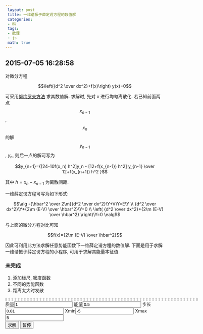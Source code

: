 ```yaml
---
 layout: post
 title: 一维谐振子薛定谔方程的数值解
 categories:
 - 科
 tags:
 - 数理
 - js
 math: true
---
```


<script src="/jscss/kinetic.min.js"></script>

## 2015-07-05 16:28:58

对微分方程

$$\left({d^2 \over dx^2}+f(x)\right) y(x)=0$$

可采用[努梅罗夫方法](https://zh.wikipedia.org/wiki/%E5%8A%AA%E6%A2%85%E7%BD%97%E5%A4%AB%E6%96%B9%E6%B3%95)
求其数值解. 求解时, 先对 $x$ 进行均匀离散化. 若已知前面两点 $$x_{n-1}$$, $$x_n$$ 的解 $$y_{n-1}$$, $y_n$, 则后一点的解可写为

$$y_{n+1}={[24-10f(x_n) h^2]y_n - [12+f(x_{n-1}) h^2] y_{n-1} \over 12+f(x_{n+1}) h^2 }$$

其中 $h=x_n-x_{n-1}$ 为离散间距.

一维薛定谔方程可写为如下形式:

$$\alg
-{\hbar^2 \over 2\m}{d^2 \over dx^2}\Y+V\Y=E\Y \\
{d^2 \over dx^2}\Y+{2\m (E-V) \over \hbar^2}\Y=0 \\
\left( {d^2 \over dx^2}+{2\m (E-V) \over \hbar^2} \right)\Y=0
\ealg$$

与上面的微分方程对比可知

$$f(x)={2\m (E-V) \over \hbar^2}$$

因此可利用此方法求解任意势能函数下一维薛定谔方程的数值解. 下面是用于求解一维谐振子薛定谔方程的小程序, 可用于求解其能量本征值.

### 未完成

1. 添加标尺, 密度函数
2. 不同的势能函数
3. 距离太大时发散


<div id="ctn" style="border:dotted 5px #ccc;width:600px"></div>
质量<input type="box" id="mass" value="1">
能量<input type="box" id="tryEng" value="0.5">
步长<input type="box" id="step" value="0.01">
Xmin<input type="box" id="minX" value="-5">
Xmax<input type="box" id="maxX" value="5"><br>
<input type="button" id="play" value="求解">
<input type="button" id="stop" value="暂停">

<script>
	var $=function(id){return document.getElementById(id)};

	var i=0, mass, dX, hsq, tryEng, minX, maxX, x, y, facX, facY, facPot, minPot, maxPot, norm, pntNum, Y=[], points=[]

	mass=parseFloat($("mass").value)
	tryEng=parseFloat($('tryEng').value)
	dX=parseFloat($("step").value)
	minX=parseFloat($("minX").value)
	maxX=parseFloat($("maxX").value)
	hsq=dX*dX
	pntNum=parseInt((maxX-minX)/dX)+1

	function pot(x) {
		return 0.5*x*x
	}

	function V(x) {
		return 2*(tryEng-pot(x))*mass
	}

	function getY() {
		mass=parseFloat($("mass").value)
		tryEng=parseFloat($('tryEng').value)
		dX=parseFloat($("step").value)
		minX=parseFloat($("minX").value)
		maxX=parseFloat($("maxX").value)
		hsq=dX*dX
		pntNum=parseInt(Math.abs(maxX-minX)/dX)+1
		facX=2*cx/Math.abs(maxX-minX)
		facY=cy

		Y[0]=1E-9; Y[1]= (24-10*V(minX)*hsq)*Y[0] / (12+V(minX+dX)*hsq)

		x=minX+dX
		norm=Y[0]*Y[0]+Y[1]*Y[1]
		for(i=2; i<pntNum; i++) {
			x += dX
			Y[i] = ( (24-10*V(x-dX)*hsq)*Y[i-1] - (12+V(x-2*dX)*hsq)*Y[i-2] )/(12+V(x)*hsq)
			norm += Y[i]*Y[i]
		}
		norm=1/Math.sqrt(norm*dX)
		for(i=0; i<pntNum; i++) Y[i]*=norm
		// console.log(Y)
	}

	var stage = new Kinetic.Stage({
		container: 'ctn',
		width: 600, height: 600
	});
	var layer = new Kinetic.Layer();
	stage.add(layer);

	var cx=stage.getWidth()/2;
	var cy=stage.getHeight()/2;
	facX=2*cx/(maxX-minX)
	facY=cy

	var potCurve = new Kinetic.Shape({
		stroke: '#880000',
		strokeWidth: 2,
		drawFunc: function(context) {
			minPot=1E10; maxPot=-1E10
			for(i=0; i<pntNum; i++) {
				x = (minX+i*dX)
				y = pot(x)
				if(y<minPot) minPot=y
				else if(y>maxPot) maxPot=y
			}
			facPot=cy/(maxPot-minPot)
			context.beginPath();
			for(i=0; i<pntNum; i++) {
				x = (minX+i*dX)
				y = -pot(x)
				x = x*facX+cx
				y=y*facPot+cy
				context.lineTo(x, y);
			}
			context.closePath();
			context.strokeShape(this);
		}
	});
	layer.add(potCurve)
	
	var axis = new Kinetic.Shape({
		stroke: 'black',
		strokeWidth: 2,
		drawFunc: function(context) {
			context.beginPath();
			context.moveTo(cx, 0);
			context.lineTo(cx, 2*cy);
			context.moveTo(0, cy);
			context.lineTo(2*cx, cy);
			
			for(i=0; i<pntNum; i += 10) {
				x = (minX+i*dX)
				y = -maxPot/40
				x = x*facX+cx
				y=y*facPot+cy
				context.moveTo(x, cy);
				context.lineTo(x, y);
			}

			context.closePath();
			context.strokeShape(this);
		}
	});
	layer.add(axis)

	var tryLine = new Kinetic.Shape({
		stroke: 'red',
		strokeWidth: 2,
		drawFunc: function(context) {
			context.beginPath();
			y=-tryEng
			context.moveTo(0,  y*facPot+cy)
			context.lineTo(2*cx, y*facPot+cy);

			context.closePath();
			context.strokeShape(this);
		}
	});
	layer.add(tryLine)

	var circ = new Kinetic.Circle({
		x: cx, y: cy, radius: 5,
		fill: 'red', stroke: 'red'
	});
	layer.add(circ);

	var pen = new Kinetic.Circle({
		x: 0, y: cy, radius: 5,
		fill: 'blue', stroke: 'blue'
	});
	layer.add(pen);

	var line=new Kinetic.Line({
		points:[0,0,0,0],
		stroke:"blue",
		strokeWidth:4
	});
	layer.add(line);

	layer.draw()

	var anim = new Kinetic.Animation(
		function (frame) {
			var i=parseInt(frame.time)
			if(i<pntNum) {
				x = (minX+i*dX)*facX+cx
				y = -Y[i]*facY+cy
				points.push(x, y);
				line.setPoints(points);
				pen.setX(x);
				pen.setY(y);
			} else {
				anim.stop()
				points=[];
				frame.time=0
			}
		},
	layer);

	$('play').addEventListener('click', function() { getY(); anim.start();}, false);
	$('stop').addEventListener('click', function() { anim.stop(); }, false);
</script>

